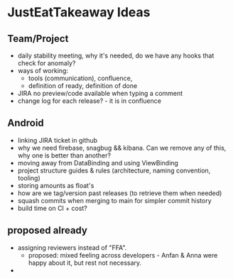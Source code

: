 # JustEatTakeaway Ideas

## Team/Project
- daily stability meeting, why it's needed, do we have any hooks that check for anomaly?
- ways of working:
  - tools (communication), confluence, 
  - definition of ready, definition of done 
- JIRA no preview/code available when typing a comment
- change log for each release? - it is in confluence


## Android

- linking JIRA ticket in github
- why we need firebase, snagbug && kibana. Can we remove any of this, why one is better than another?
- moving away from DataBinding and using ViewBinding
- project structure guides & rules (architecture, naming convention, tooling)
- storing amounts as float's
- how are we tag/version past releases (to retrieve them when needed)
- squash commits when merging to main for simpler commit history
- build time on CI + cost?



## proposed already
- assigning reviewers instead of "FFA". 
  - proposed: mixed feeling across developers - Anfan & Anna were happy about it, but rest not necessary.
- 